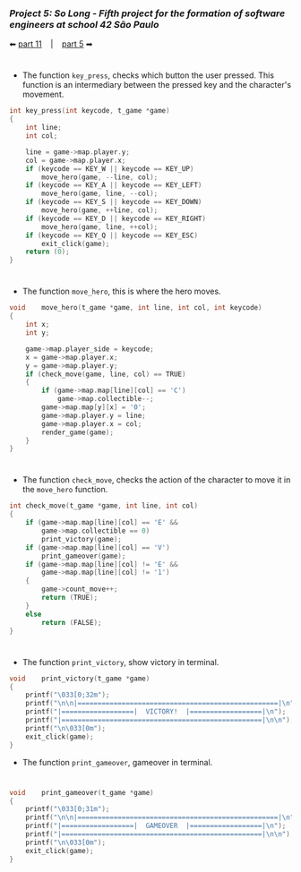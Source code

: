 ### _Project 5: So Long - Fifth project for the formation of software engineers at school 42 São Paulo_

 ⬅ [part 11](https://github.com/Vinicius-Santoro/42-formation-lvl1-5.so-long/blob/main/READMES/02.so_long.md) &nbsp;&nbsp;&nbsp;|&nbsp;&nbsp;&nbsp; [part 5](https://github.com/Vinicius-Santoro/42-formation-lvl1-5.so-long/blob/main/READMES/04.read_map.md) ➡
 
<h1></h1>

- The function `key_press`, checks which button the user pressed. This function is an intermediary between the pressed key and the character's movement.

```c
int	key_press(int keycode, t_game *game)
{
	int	line;
	int	col;

	line = game->map.player.y;
	col = game->map.player.x;
	if (keycode == KEY_W || keycode == KEY_UP)
		move_hero(game, --line, col);
	if (keycode == KEY_A || keycode == KEY_LEFT)
		move_hero(game, line, --col);
	if (keycode == KEY_S || keycode == KEY_DOWN)
		move_hero(game, ++line, col);
	if (keycode == KEY_D || keycode == KEY_RIGHT)
		move_hero(game, line, ++col);
	if (keycode == KEY_Q || keycode == KEY_ESC)
		exit_click(game);
	return (0);
}
```
<h1></h1>

- The function `move_hero`, this is where the hero moves.

```c
void	move_hero(t_game *game, int line, int col, int keycode)
{
	int	x;
	int	y;

	game->map.player_side = keycode;
	x = game->map.player.x;
	y = game->map.player.y;
	if (check_move(game, line, col) == TRUE)
	{
		if (game->map.map[line][col] == 'C')
			game->map.collectible--;
		game->map.map[y][x] = '0';
		game->map.player.y = line;
		game->map.player.x = col;
		render_game(game);
	}
}
```
<h1></h1>

- The function `check_move`, checks the action of the character to move it in the `move_hero` function.

```c
int	check_move(t_game *game, int line, int col)
{
	if (game->map.map[line][col] == 'E' &&
		game->map.collectible == 0)
		print_victory(game);
	if (game->map.map[line][col] == 'V')
		print_gameover(game);
	if (game->map.map[line][col] != 'E' &&
		game->map.map[line][col] != '1')
	{
		game->count_move++;
		return (TRUE);
	}
	else
		return (FALSE);
}
```

<h1></h1>

- The function `print_victory`, show victory in terminal.

```c
void	print_victory(t_game *game)
{
	printf("\033[0;32m");
	printf("\n\n|==================================================|\n");
	printf("|==================|  VICTORY!  |==================|\n");
	printf("|==================================================|\n\n");
	printf("\n\033[0m");
	exit_click(game);
}
```

- The function `print_gameover`, gameover in terminal.
<h1></h1>

```c
void	print_gameover(t_game *game)
{
	printf("\033[0;31m");
	printf("\n\n|==================================================|\n");
	printf("|==================|  GAMEOVER  |==================|\n");
	printf("|==================================================|\n\n");
	printf("\n\033[0m");
	exit_click(game);
}
```
